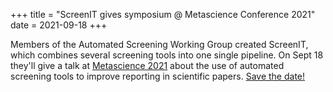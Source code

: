 +++
title = "ScreenIT gives symposium @ Metascience Conference 2021"
date = 2021-09-18
+++

Members of the Automated Screening Working Group created ScreenIT, which combines several screening tools into one single pipeline. On Sept 18 they'll give a talk at [Metascience 2021](https://metascience2021.org/) about the use of automated screening tools to improve reporting in scientific papers. [Save the date!](https://metascience2021.org/events/screenit-can-we-use-automated-screening-tools-to-improve-reporting-in-scientific-papers/) 
